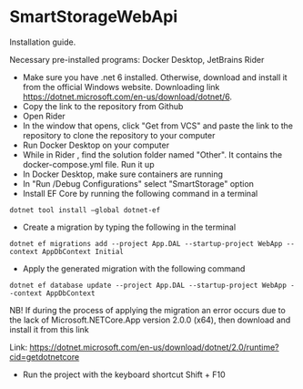 # SmartStorageWebApi

Installation guide.

Necessary pre-installed programs: Docker Desktop, JetBrains Rider


- Make sure you have .net 6 installed.
  Otherwise, download and install it from the official Windows website.
  Downloading link https://dotnet.microsoft.com/en-us/download/dotnet/6.
- Copy the link to the repository from Github
- Open Rider
- In the window that opens, click "Get from VCS" 
and paste the link to the repository to clone the repository to your computer
- Run Docker Desktop on your computer
- While in Rider , find the solution folder named "Other". 
It contains the docker-compose.yml file. Run it up
- In Docker Desktop, make sure containers are running
- In "Run /Debug Configurations" select "SmartStorage" option
- Install EF Core by running the following command in a terminal
~~~
dotnet tool install –global dotnet-ef
~~~
- Create a migration by typing the following in the terminal
~~~
dotnet ef migrations add --project App.DAL --startup-project WebApp --context AppDbContext Initial
~~~
- Apply the generated migration with the following command
~~~
dotnet ef database update --project App.DAL --startup-project WebApp --context AppDbContext
~~~
NB! If during the process of applying the migration an error occurs due to the 
lack of Microsoft.NETCore.App version 2.0.0 (x64), then download and install it from this link

Link: https://dotnet.microsoft.com/en-us/download/dotnet/2.0/runtime?cid=getdotnetcore

- Run the project with the keyboard shortcut Shift + F10
